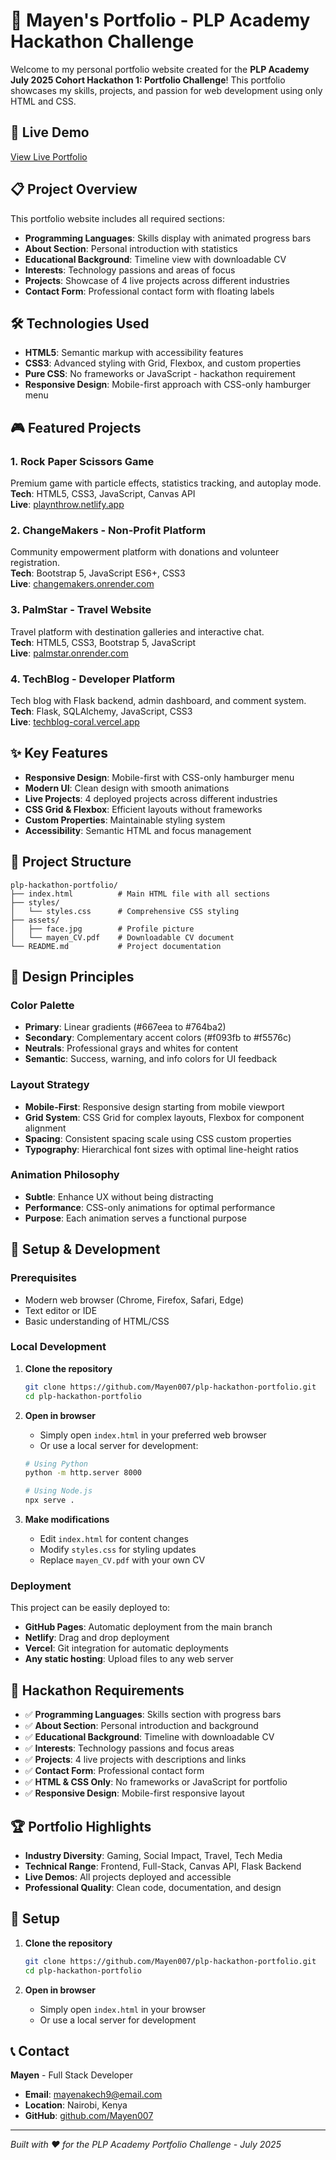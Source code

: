 # 🚀 Mayen's Portfolio - PLP Academy Hackathon Challenge

Welcome to my personal portfolio website created for the **PLP Academy July 2025 Cohort Hackathon 1: Portfolio Challenge**! This portfolio showcases my skills, projects, and passion for web development using only HTML and CSS.

## 🌟 Live Demo

[View Live Portfolio](https://mayen007.github.io/plp-hackathon-portfolio/)

## 📋 Project Overview

This portfolio website includes all required sections:

- **Programming Languages**: Skills display with animated progress bars
- **About Section**: Personal introduction with statistics
- **Educational Background**: Timeline view with downloadable CV
- **Interests**: Technology passions and areas of focus
- **Projects**: Showcase of 4 live projects across different industries
- **Contact Form**: Professional contact form with floating labels

## 🛠️ Technologies Used

- **HTML5**: Semantic markup with accessibility features
- **CSS3**: Advanced styling with Grid, Flexbox, and custom properties
- **Pure CSS**: No frameworks or JavaScript - hackathon requirement
- **Responsive Design**: Mobile-first approach with CSS-only hamburger menu

## 🎮 Featured Projects

### 1. **Rock Paper Scissors Game**

Premium game with particle effects, statistics tracking, and autoplay mode.  
**Tech**: HTML5, CSS3, JavaScript, Canvas API  
**Live**: [playnthrow.netlify.app](https://playnthrow.netlify.app/)

### 2. **ChangeMakers - Non-Profit Platform**

Community empowerment platform with donations and volunteer registration.  
**Tech**: Bootstrap 5, JavaScript ES6+, CSS3  
**Live**: [changemakers.onrender.com](https://changemakers.onrender.com)

### 3. **PalmStar - Travel Website**

Travel platform with destination galleries and interactive chat.  
**Tech**: HTML5, CSS3, Bootstrap 5, JavaScript  
**Live**: [palmstar.onrender.com](https://palmstar.onrender.com)

### 4. **TechBlog - Developer Platform**

Tech blog with Flask backend, admin dashboard, and comment system.  
**Tech**: Flask, SQLAlchemy, JavaScript, CSS3  
**Live**: [techblog-coral.vercel.app](https://techblog-coral.vercel.app)

## ✨ Key Features

- **Responsive Design**: Mobile-first with CSS-only hamburger menu
- **Modern UI**: Clean design with smooth animations
- **Live Projects**: 4 deployed projects across different industries
- **CSS Grid & Flexbox**: Efficient layouts without frameworks
- **Custom Properties**: Maintainable styling system
- **Accessibility**: Semantic HTML and focus management

## 📁 Project Structure

```
plp-hackathon-portfolio/
├── index.html          # Main HTML file with all sections
├── styles/
│   └── styles.css      # Comprehensive CSS styling
├── assets/
│   ├── face.jpg        # Profile picture
│   └── mayen_CV.pdf    # Downloadable CV document
└── README.md           # Project documentation
```

## 🎨 Design Principles

### Color Palette

- **Primary**: Linear gradients (#667eea to #764ba2)
- **Secondary**: Complementary accent colors (#f093fb to #f5576c)
- **Neutrals**: Professional grays and whites for content
- **Semantic**: Success, warning, and info colors for UI feedback

### Layout Strategy

- **Mobile-First**: Responsive design starting from mobile viewport
- **Grid System**: CSS Grid for complex layouts, Flexbox for component alignment
- **Spacing**: Consistent spacing scale using CSS custom properties
- **Typography**: Hierarchical font sizes with optimal line-height ratios

### Animation Philosophy

- **Subtle**: Enhance UX without being distracting
- **Performance**: CSS-only animations for optimal performance
- **Purpose**: Each animation serves a functional purpose

## 🔧 Setup & Development

### Prerequisites

- Modern web browser (Chrome, Firefox, Safari, Edge)
- Text editor or IDE
- Basic understanding of HTML/CSS

### Local Development

1. **Clone the repository**

   ```bash
   git clone https://github.com/Mayen007/plp-hackathon-portfolio.git
   cd plp-hackathon-portfolio
   ```

2. **Open in browser**

   - Simply open `index.html` in your preferred web browser
   - Or use a local server for development:

   ```bash
   # Using Python
   python -m http.server 8000

   # Using Node.js
   npx serve .
   ```

3. **Make modifications**
   - Edit `index.html` for content changes
   - Modify `styles.css` for styling updates
   - Replace `mayen_CV.pdf` with your own CV

### Deployment

This project can be easily deployed to:

- **GitHub Pages**: Automatic deployment from the main branch
- **Netlify**: Drag and drop deployment
- **Vercel**: Git integration for automatic deployments
- **Any static hosting**: Upload files to any web server

## 🎯 Hackathon Requirements

- ✅ **Programming Languages**: Skills section with progress bars
- ✅ **About Section**: Personal introduction and background
- ✅ **Educational Background**: Timeline with downloadable CV
- ✅ **Interests**: Technology passions and focus areas
- ✅ **Projects**: 4 live projects with descriptions and links
- ✅ **Contact Form**: Professional contact form
- ✅ **HTML & CSS Only**: No frameworks or JavaScript for portfolio
- ✅ **Responsive Design**: Mobile-first responsive layout

## 🏆 Portfolio Highlights

- **Industry Diversity**: Gaming, Social Impact, Travel, Tech Media
- **Technical Range**: Frontend, Full-Stack, Canvas API, Flask Backend
- **Live Demos**: All projects deployed and accessible
- **Professional Quality**: Clean code, documentation, and design

## 🔧 Setup

1. **Clone the repository**

   ```bash
   git clone https://github.com/Mayen007/plp-hackathon-portfolio.git
   cd plp-hackathon-portfolio
   ```

2. **Open in browser**
   - Simply open `index.html` in your browser
   - Or use a local server for development

## 📞 Contact

**Mayen** - Full Stack Developer

- **Email**: mayenakech9@email.com
- **Location**: Nairobi, Kenya
- **GitHub**: [github.com/Mayen007](https://github.com/Mayen007)

---

_Built with ❤️ for the PLP Academy Portfolio Challenge - July 2025_

